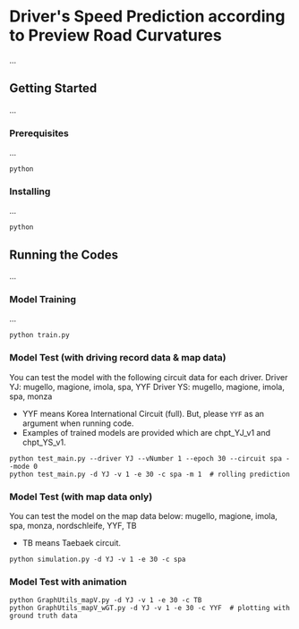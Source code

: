 # Driver's Speed Prediction according to Preview Road Curvatures

...

## Getting Started

...

### Prerequisites

...

```
python
```

### Installing

...

```
python
```

## Running the Codes 

...

### Model Training

...

```
python train.py 
```

### Model Test (with driving record data & map data)

You can test the model with the following circuit data for each driver.
Driver YJ: mugello, magione, imola, spa, YYF
Driver YS: mugello, magione, imola, spa, monza 
* YYF means Korea International Circuit (full). But, please ```YYF``` as an argument when running code.
* Examples of trained models are provided which are chpt_YJ_v1 and chpt_YS_v1.

```
python test_main.py --driver YJ --vNumber 1 --epoch 30 --circuit spa --mode 0
python test_main.py -d YJ -v 1 -e 30 -c spa -m 1  # rolling prediction 
```

### Model Test (with map data only)

You can test the model on the map data below: 
mugello, magione, imola, spa, monza, nordschleife, YYF, TB
* TB means Taebaek circuit.

```
python simulation.py -d YJ -v 1 -e 30 -c spa
```

### Model Test with animation

```
python GraphUtils_mapV.py -d YJ -v 1 -e 30 -c TB
python GraphUtils_mapV_wGT.py -d YJ -v 1 -e 30 -c YYF  # plotting with ground truth data
```
